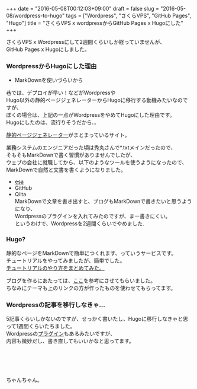+++
date = "2016-05-08T00:12:03+09:00"
draft = false
slug = "2016-05-08/wordpress-to-hugo"
tags = ["Wordpress", "さくらVPS", "GitHub Pages", "Hugo"]
title = "さくらVPS x wordpressからGitHub Pages x Hugoにした"
+++

さくらVPS x Wordpressにして2週間くらいしか経っていませんが、<br>
GitHub Pages x Hugoにしました。

### WordpressからHugoにした理由

* MarkDownを使いづらいから

巷では、デプロイが早い！などがWordpressや<br>
Hugo以外の静的ページジェネレーターからHugoに移行する動機みたいなのですが、<br>
ぼくの場合は、上記の一点がWordpressをやめてHugoにした理由です。<br>
Hugoにしたのは、流行りそうだから...<br>

[静的ページジェネレーター](https://www.staticgen.com/)がまとまっているサイト。



業務システムのエンジニアだった頃は秀丸さんで*.txtメインだったので、<br>
そもそもMarkDownで書く習慣がありませんでしたが、<br>
ウェブの会社に就職してから、以下のようなツールを使うようになったので、<br>
MarkDownで自然と文書を書くようになりました。<br>
* [esa](https://esa.io/)<br>
* GitHub<br>
* Qiita<br>
MarkDownで文章を書き出すと、ブログもMarkDownで書きたいと思うようになり、<br>
Wordpressのプラグインを入れてみたのですが、まー書きにくい。<br>
というわけで、Wordpressを2週間くらいでやめました.

### Hugo?

静的なページをMarkDownで簡単につくれます、っていうサービスです。<br>
チュートリアルをやってみましたが、簡単でした。<br>
[チュートリアルのやり方をまとめてみた。](http://qiita.com/tackeyy/items/d0b6a66572cc3563e0c0)


ブログを作るにあたっては、[ここ](http://tanksuzuki.com/post/hugo-github-pages-1/)を参考にさせてもらいました。<br>
ちなみにテーマも上のリンクの方が作ったものを使わせてもらってます。

### Wordpressの記事を移行しなきゃ...

5記事くらいしかないのですが、せっかく書いたし、Hugoに移行しなきゃと思って1週間くらいたちました。<br>
Wordpressの[プラグイン](https://github.com/SchumacherFM/wordpress-to-hugo-exporter)もあるみたいですが、<br>
内容も微妙だし、書き直してもいいかなと思ってます。
<br>
<br>
<br>
<br>
<br>
<br>
ちゃんちゃん。
